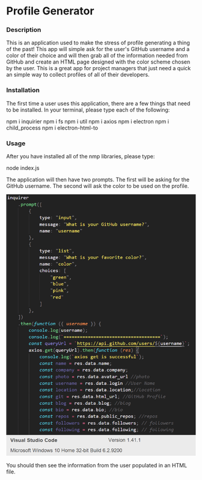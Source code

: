 # Profile Generator

### Description

This is an application used to make the stress of profile generating a thing of the past! This app will simple ask for the user's GitHub username and a color of their choice and will then grab all of the information needed from GitHub and create an HTML page designed with the color scheme chosen by the user. This is a great app for project managers that just need a quick an simple way to collect profiles of all of their developers.

### Installation

The first time a user uses this application, there are a few things that need to be installed. In your terminal, please type each of the following:

npm i inquirier
npm i fs
npm i util
npm i axios
npm i electron
npm i child_process
npm i electron-html-to

### Usage

After you have installed all of the nmp libraries, please type:

node index.js

The application will then have two prompts. The first will be asking for the GitHub username. The second will ask the color to be used on the profile.

![index.js page](/assets/inquirer.png)

You should then see the information from the user populated in an HTML file.
